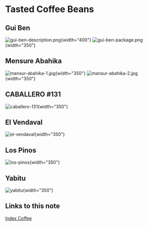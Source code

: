 # Tasted Coffee Beans



## Gui Ben

![gui-ben-description.png](images/coffee/gui-ben-description.png){width="400"}
![gui-ben-package.png](images/coffee/gui-ben-package.png){width="350"}

## Mensure Abahika

![mansur-abahika-1.jpg](images/coffee/mansur-abahika-1.jpg){width="350"}
![mansur-abahika-2.jpg](images/coffee/mansur-abahika-2.jpg){width="350"}

## CABALLERO #131

![caballero-131](images/coffee/caballero-131.png){width="350"}

## El Vendaval

![el-vendaval](images/coffee/el-vendaval.png){width="350"}

## Los Pinos

![los-pinos](images/coffee/los-pinos.png){width="350"}

## Yabitu

![yabitu](images/coffee/yabitu.png){width="350"}

## Links to this note

[Index Coffee](index-coffee.md)

